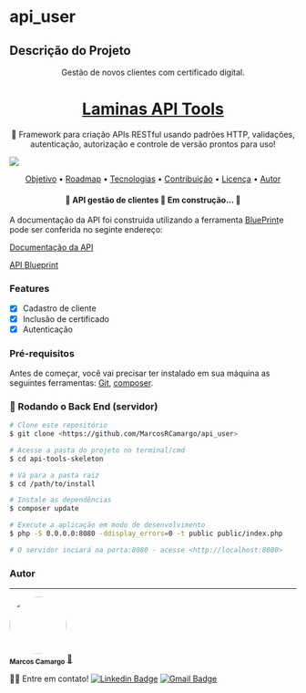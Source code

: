 # api_user

## Descrição do Projeto
<p align="center">Gestão de novos clientes com certificado digital.</p>

<h1 align="center">
    <a href="https://api-tools.getlaminas.org">Laminas API Tools</a>
</h1>
<p align="center">🚀 Framework para criação  APIs RESTful usando padrões HTTP, validações, autenticação, autorização e controle de versão prontos para uso! </p>

<img src="https://img.shields.io/badge/API-Soluti-green"/>

<p align="center">
 <a href="#objetivo">Objetivo</a> •
 <a href="#roadmap">Roadmap</a> • 
 <a href="#tecnologias">Tecnologias</a> • 
 <a href="#contribuicao">Contribuição</a> • 
 <a href="#licenc-a">Licença</a> • 
 <a href="#autor">Autor</a>
</p>
<h4 align="center"> 
	🚧  API gestão de clientes 🚀 Em construção...  🚧
</h4>
A documentação da API foi construida utilizando a ferramenta  <a href="https://apiblueprint.org">BluePrint</a>e pode ser conferida no seginte endereço:

[Documentação da API](https://marcosrcamargo.github.io/api_user/)


[API Blueprint](https://apiblueprint.org)
### Features

- [x] Cadastro de cliente
- [x] Inclusão de certificado
- [x] Autenticação

### Pré-requisitos

Antes de começar, você vai precisar ter instalado em sua máquina as seguintes ferramentas:
[Git](https://git-scm.com), [composer](https://getcomposer.org). 


### 🎲 Rodando o Back End (servidor)

```bash
# Clone este repositório
$ git clone <https://github.com/MarcosRCamargo/api_user>

# Acesse a pasta do projeto no terminal/cmd
$ cd api-tools-skeleton

# Vá para a pasta raiz
$ cd /path/to/install

# Instale as dependências
$ composer update

# Execute a aplicação em modo de desenvolvimento
$ php -S 0.0.0.0:8080 -ddisplay_errors=0 -t public public/index.php

# O servidor inciará na porta:8080 - acesse <http://localhost:8080>
```


### Autor
---

<a href="marcosrcamargo.github.io">
 <img style="border-radius: 50%;" src="https://avatars.githubusercontent.com/u/12204644?v=4" width="100px;" alt=""/>
 <br />
 <sub><b>Marcos Camargo</b></sub></a> <a href="marcosrcamargo.github.io" title="WEDEV-TECH">🚀</a>


👋🏽 Entre em contato!
 [![Linkedin Badge](https://img.shields.io/badge/-Marcos%20Camargo-blue?style=flat-square&logo=Linkedin&logoColor=white&link=https://www.linkedin.com/in/marcosrubenscamargo/)](https://www.linkedin.com/in/marcosrubenscamargo/) 
[![Gmail Badge](https://img.shields.io/badge/-marcos.marrize@gmail.com-c14438?style=flat-square&logo=Gmail&logoColor=white&link=mailto:marcos.marrize@gmail.com)](mailto:marcos.marrize@gmail.com)